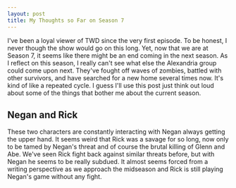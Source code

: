 ```yaml
---
layout: post
title: My Thoughts so Far on Season 7
---
```


I've been a loyal viewer of TWD since the very first episode. To be honest, I never though the show would go on this long. Yet, now that we are at Season 7, it seems like there might be an end coming in the next season. As I reflect on this season, I really can't see what else the Alexandria group could come upon next. They've fought off waves of zombies, battled with other survivors, and have searched for a new home several times now. It's kind of like a repeated cycle. I guess I'll use this post just think out loud about some of the things that bother me  about the current season. 

## Negan and Rick
These two characters are constantly interacting with Negan always getting the upper hand. It seems weird that Rick was a savage for so long, now only to be tamed by Negan's threat and of course the brutal killing of Glenn and Abe. We've seen Rick fight back against similar threats before, but with Negan he seems to be really subdued. It almost seems forced from a writing perspective as we approach the midseason and Rick is still playing Negan's game without any fight. 

